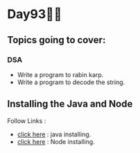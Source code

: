 # Day93🧑‍💻
## Topics going to cover: 
### DSA
- Write a program to rabin karp.
- Write a program to decode the string.

## Installing the Java and Node 
Follow Links : 
- [click here](https://www.java.com/en/download/help/download_options.html) : java installing.
- [click here](https://nodejs.org/en/download) : Node installing.